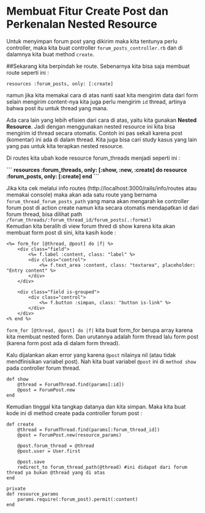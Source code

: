 # Membuat Fitur Create Post dan Perkenalan Nested Resource

Untuk menyimpan forum post yang dikirim maka kita tentunya perlu controller, maka kita buat controller `forum_posts_controller.rb` dan di dalamnya kita buat method `create`.

##Sekarang kita berpindah ke route.
Sebenarnya kita bisa saja membuat route seperti ini :

```
resources :forum_posts, only: [:create]
```

namun jika kita memakai cara di atas nanti saat kita mengirim data dari form selain mengirim content-nya kita juga perlu mengirim `id` thread, artinya bahwa post itu untuk thread yang mana.

Ada cara lain yang lebih efisien dari cara di atas, yaitu kita gunakan <b>Nested Resource</b>. Jadi dengan menggunakan nested resource ini kita bisa mengirim id thread secara otomatis. Contoh ini pas sekali karena post (komentar) ini ada di dalam thread. Kita juga bisa cari study kasus yang lain yang pas untuk kita terapkan nested resource.

Di routes kita ubah kode resource forum_threads menjadi seperti ini :

<b>
```
resources :forum_threads, only: [:show, :new, :create] do
    resource :forum_posts, only: [:create]
end
```
</b>

Jika kita cek melalui info routes (http://localhost:3000/rails/info/routes atau memakai console) maka akan ada satu route yang bernama `forum_thread_forum_posts_path` yang mana akan mengarah ke controller forum post di action create namun kita secara otomatis mendapatkan id dari forum thread, bisa dilihat path `/forum_threads/:forum_thread_id/forum_posts(.:format)`
<br />
Kemudian kita beralih di view forum thred di show karena kita akan membuat form post di sini, kita kasih kode :

```
<%= form_for [@thread, @post] do |f| %>
    <div class="field">
        <%= f.label :content, class: "label" %>
        <div class="control">
            <%= f.text_area :content, class: "textarea", placeholder: "Entry content" %>
        </div>
    </div>

    <div class="field is-grouped">
        <div class="control">
            <%= f.button :simpan, class: "button is-link" %>
        </div>
    </div>
<% end %>
```

`form_for [@thread, @post] do |f|` kita buat form_for berupa array karena kita membuat nested form. Dan urutannya adalah form thread lalu form post (karena form post ada di dalam form thread).

Kalu dijalankan akan error yang karena `@post` nilainya nil (atau tidak mendfinisikan variabel post). Nah kita buat variabel `@post` ini di `method show` pada controller forum thread.

```
def show
    @thread = ForumThread.find(params[:id])
    @post = ForumPost.new
end
```

Kemudian tinggal kita tangkap datanya dan kita simpan. Maka kita buat kode ini di method create pada controller forum post :

```
def create
    @thread = ForumThread.find(params[:forum_thread_id])
    @post = ForumPost.new(resource_params)

    @post.forum_thread = @thread
    @post.user = User.first

    @post.save
    redirect_to forum_thread_path(@thread) #ini didapat dari forum thread ya bukan @thread yang di atas
end

private
def resource_params
    params.require(:forum_post).permit(:content)
end
```
